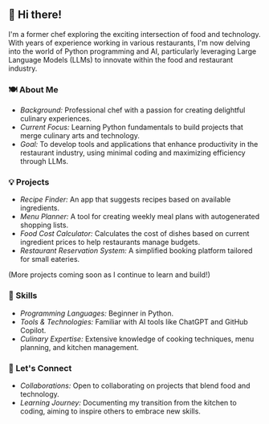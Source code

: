 ## 👋 Hi there!

I'm a former chef exploring the exciting intersection of food and technology. With years of experience working in various restaurants, I'm now delving into the world of Python programming and AI, particularly leveraging Large Language Models (LLMs) to innovate within the food and restaurant industry.

### 🍽 About Me

- *Background:* Professional chef with a passion for creating delightful culinary experiences.
- *Current Focus:* Learning Python fundamentals to build projects that merge culinary arts and technology.
- *Goal:* To develop tools and applications that enhance productivity in the restaurant industry, using minimal coding and maximizing efficiency through LLMs.

### 💡 Projects

- *Recipe Finder:* An app that suggests recipes based on available ingredients.
- *Menu Planner:* A tool for creating weekly meal plans with autogenerated shopping lists.
- *Food Cost Calculator:* Calculates the cost of dishes based on current ingredient prices to help restaurants manage budgets.
- *Restaurant Reservation System:* A simplified booking platform tailored for small eateries.

(More projects coming soon as I continue to learn and build!)

### 🚀 Skills

- *Programming Languages:* Beginner in Python.
- *Tools & Technologies:* Familiar with AI tools like ChatGPT and GitHub Copilot.
- *Culinary Expertise:* Extensive knowledge of cooking techniques, menu planning, and kitchen management.

### 🤝 Let's Connect

- *Collaborations:* Open to collaborating on projects that blend food and technology.
- *Learning Journey:* Documenting my transition from the kitchen to coding, aiming to inspire others to embrace new skills.
